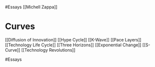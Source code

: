 #Essays 
[[Michell Zappa]]

# Curves



[[Diffusion of Innovation]]
[[Hype Cycle]]
[[K-Wave]]
[[Pace Layers]]
[[Technology Life Cycle]]
[[Three Horizons]]
[[Exponential Change]]
[[S-Curve]]
[[Technology Revolutions]]



#Essays

